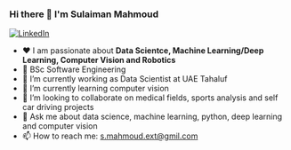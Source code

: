 ### Hi there 👋  I'm Sulaiman Mahmoud

<p> <a href="https://www.linkedin.com/in/sulaiman-mahmoud-b11a72131/" target="_blank"><img alt="LinkedIn" src="https://img.shields.io/badge/linkedin-%230077B5.svg?&style=for-the-badge&logo=linkedin&logoColor=white" /></a></p>

- ❤️ I am passionate about **Data Scientce, Machine Learning/Deep Learning, Computer Vision and Robotics** 
- 📜 BSc Software Engineering
- 🔭 I’m currently working as Data Scientist at UAE Tahaluf 
- 🌱 I’m currently learning computer vision
- 👯 I’m looking to collaborate on medical fields, sports analysis and self car driving projects
- 💬 Ask me about data science, machine learning, python, deep learning and computer vision
- 📫 How to reach me: s.mahmoud.ext@gmil.com
